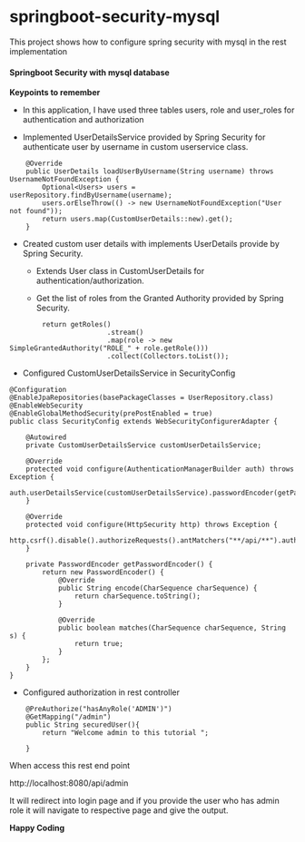 # springboot-security-mysql

This project shows how to configure spring security with mysql in the rest implementation

#### Springboot Security with mysql database

**Keypoints to remember**

* In this application, I have used three tables users, role and user_roles for authentication and authorization

* Implemented UserDetailsService provided by Spring Security for authenticate user by username in custom userservice class.
```
    @Override
    public UserDetails loadUserByUsername(String username) throws UsernameNotFoundException {
        Optional<Users> users = userRepository.findByUsername(username);
        users.orElseThrow(() -> new UsernameNotFoundException("User not found"));
        return users.map(CustomUserDetails::new).get();
    }
```

* Created custom user details with implements UserDetails provide by Spring Security.

    * Extends User class in CustomUserDetails for authentication/authorization.

    * Get the list of roles from the Granted Authority provided by Spring Security.
```
        return getRoles()
                        .stream()
                        .map(role -> new SimpleGrantedAuthority("ROLE_" + role.getRole()))
                        .collect(Collectors.toList());
```
* Configured CustomUserDetailsService in SecurityConfig
```
@Configuration
@EnableJpaRepositories(basePackageClasses = UserRepository.class)
@EnableWebSecurity
@EnableGlobalMethodSecurity(prePostEnabled = true)
public class SecurityConfig extends WebSecurityConfigurerAdapter {

    @Autowired
    private CustomUserDetailsService customUserDetailsService;

    @Override
    protected void configure(AuthenticationManagerBuilder auth) throws Exception {
        auth.userDetailsService(customUserDetailsService).passwordEncoder(getPasswordEncoder());
    }

    @Override
    protected void configure(HttpSecurity http) throws Exception {
        http.csrf().disable().authorizeRequests().antMatchers("**/api/**").authenticated().anyRequest().permitAll().and().formLogin().permitAll();
    }

    private PasswordEncoder getPasswordEncoder() {
        return new PasswordEncoder() {
            @Override
            public String encode(CharSequence charSequence) {
                return charSequence.toString();
            }

            @Override
            public boolean matches(CharSequence charSequence, String s) {
                return true;
            }
        };
    }
}
```
* Configured authorization in rest controller
```
    @PreAuthorize("hasAnyRole('ADMIN')")
    @GetMapping("/admin")
    public String securedUser(){
        return "Welcome admin to this tutorial ";

    }
```

When access this rest end point

http://localhost:8080/api/admin

It will redirect into login page and if you provide the user who has admin role it will navigate to respective page and give the output.

**Happy Coding**